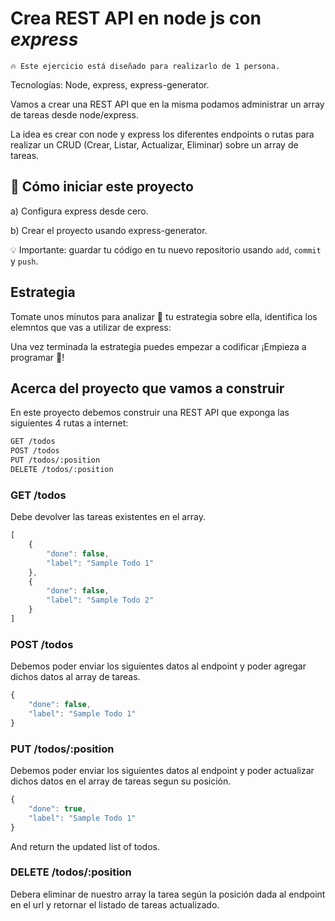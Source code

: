 <!--hide-->
# Crea REST API en node js con ***express***
<!--endhide-->

```
🔥 Este ejercicio está diseñado para realizarlo de 1 persona.
```

<!-- <p align="center">
  <img height="200" src="assets/form.png" />
</p> -->

Tecnologías: Node, express, express-generator.

Vamos a crear una REST API que en la misma podamos administrar un array de tareas desde node/express.

La idea es crear con node y express los diferentes endpoints o rutas para realizar un CRUD (Crear, Listar, Actualizar, Eliminar) sobre un array de tareas.

## 🌱  Cómo iniciar este proyecto

a) Configura express desde cero.

b) Crear el proyecto usando express-generator.

💡 Importante: guardar tu código en tu nuevo repositorio usando `add`, `commit` y `push`.

## Estrategia

Tomate unos minutos para analizar 🤯 tu estrategia sobre ella, identifica los elemntos que vas a utilizar de express:

Una vez terminada la estrategia puedes empezar a codificar ¡Empieza a programar 🎊!


## Acerca del proyecto que vamos a construir

En este proyecto debemos construir una REST API que exponga las siguientes 4 rutas a internet:

```txt
GET /todos
POST /todos
PUT /todos/:position
DELETE /todos/:position
```

### GET /todos

Debe devolver las tareas existentes en el array.

```javascript
[
    {
        "done": false,
        "label": "Sample Todo 1"
    },
    {
        "done": false,
        "label": "Sample Todo 2"
    }
]
```

### POST /todos

Debemos poder enviar los siguientes datos al endpoint y poder agregar dichos datos al array de tareas.

```javascript
{
    "done": false,
    "label": "Sample Todo 1"
}
```

### PUT /todos/:position

Debemos poder enviar los siguientes datos al endpoint y poder actualizar dichos datos en el array de tareas segun su posición.

```javascript
{
    "done": true,
    "label": "Sample Todo 1"
}
```

And return the updated list of todos.

### DELETE /todos/:position

Debera eliminar de nuestro array la tarea según la posición dada al endpoint en el url y retornar el listado de tareas actualizado.
